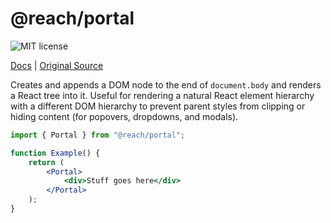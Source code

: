 # @reach/portal

![MIT license](https://badgen.now.sh/badge/license/MIT)

[Docs](https://reach.tech/portal) | [Original Source](https://github.com/reach/reach-ui/tree/main/packages/portal)

Creates and appends a DOM node to the end of `document.body` and renders a React tree into it. Useful for rendering a natural React element hierarchy with a different DOM hierarchy to prevent parent styles from clipping or hiding content (for popovers, dropdowns, and modals).

```jsx
import { Portal } from "@reach/portal";

function Example() {
	return (
		<Portal>
			<div>Stuff goes here</div>
		</Portal>
	);
}
```